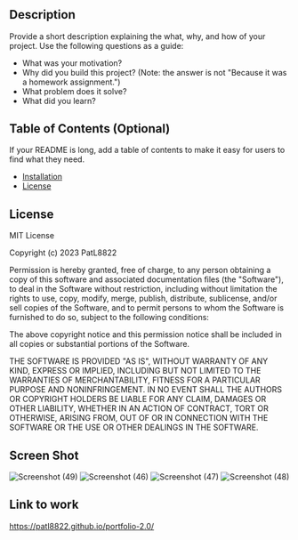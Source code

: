 # <Your-Project-Title>

## Description

Provide a short description explaining the what, why, and how of your project. Use the following questions as a guide:

- What was your motivation?
- Why did you build this project? (Note: the answer is not "Because it was a homework assignment.")
- What problem does it solve?
- What did you learn?

## Table of Contents (Optional)

If your README is long, add a table of contents to make it easy for users to find what they need.

- [Installation](#installation)
- [License](#license)

## License

MIT License

Copyright (c) 2023 PatL8822

Permission is hereby granted, free of charge, to any person obtaining a copy
of this software and associated documentation files (the "Software"), to deal
in the Software without restriction, including without limitation the rights
to use, copy, modify, merge, publish, distribute, sublicense, and/or sell
copies of the Software, and to permit persons to whom the Software is
furnished to do so, subject to the following conditions:

The above copyright notice and this permission notice shall be included in all
copies or substantial portions of the Software.

THE SOFTWARE IS PROVIDED "AS IS", WITHOUT WARRANTY OF ANY KIND, EXPRESS OR
IMPLIED, INCLUDING BUT NOT LIMITED TO THE WARRANTIES OF MERCHANTABILITY,
FITNESS FOR A PARTICULAR PURPOSE AND NONINFRINGEMENT. IN NO EVENT SHALL THE
AUTHORS OR COPYRIGHT HOLDERS BE LIABLE FOR ANY CLAIM, DAMAGES OR OTHER
LIABILITY, WHETHER IN AN ACTION OF CONTRACT, TORT OR OTHERWISE, ARISING FROM,
OUT OF OR IN CONNECTION WITH THE SOFTWARE OR THE USE OR OTHER DEALINGS IN THE
SOFTWARE.
## Screen Shot

![Screenshot (49)](https://user-images.githubusercontent.com/110148234/214234681-39d28f99-0bf4-43ac-95cd-d8e518a418e2.png)
![Screenshot (46)](https://user-images.githubusercontent.com/110148234/214234693-b7e962cd-4a7f-4e08-86eb-df5be1b8397b.png)
![Screenshot (47)](https://user-images.githubusercontent.com/110148234/214234702-4daa74a3-0be2-4035-af85-0b4fdd57e024.png)
![Screenshot (48)](https://user-images.githubusercontent.com/110148234/214234706-38952422-f97c-4b17-8b50-704bfa6c0a4d.png)


## Link to work

https://patl8822.github.io/portfolio-2.0/